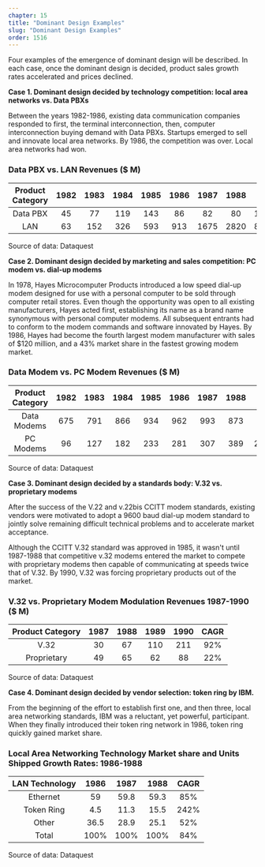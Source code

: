 ```yaml
---
chapter: 15
title: "Dominant Design Examples"
slug: "Dominant Design Examples"
order: 1516
---
```


Four examples of the emergence of dominant design will be described. In each case, once the dominant design is decided, product sales growth rates accelerated and prices declined.

**Case 1.   Dominant design decided by technology competition: local area networks vs. Data PBXs**

Between the years 1982-1986, existing data communication companies responded to first, the terminal interconnection, then, computer interconnection buying demand with Data PBXs. Startups emerged to sell and innovate local area networks. By 1986, the competition was over. Local area networks had won. 

### Data PBX vs. LAN Revenues ($ M)

**Product Category**|**1982**|**1983**|**1984**|**1985**|**1986**|**1987**|**1988**|**CAGR**
:-----:|:-----:|:-----:|:-----:|:-----:|:-----:|:-----:|:-----:|:-----:
Data PBX|45|77|119|143|86|82|80|10.10%
LAN|63|152|326|593|913|1675|2820|88.40%


Source of data: Dataquest

**Case 2.   Dominant design decided by marketing and sales competition: PC modem vs. dial-up modems**


In 1978, Hayes Microcomputer Products introduced a low speed dial-up modem designed for use with a personal computer to be sold through computer retail stores. Even though the opportunity was open to all existing manufacturers, Hayes acted first, establishing its name as a brand name synonymous with personal computer modems. All subsequent entrants had to conform to the modem commands and software innovated by Hayes. By 1986, Hayes had become the fourth largest modem manufacturer with sales of $120 million, and a 43% market share in the fastest growing modem market.

### Data Modem vs. PC Modem Revenues ($ M)

**Product Category**|**1982**|**1983**|**1984**|**1985**|**1986**|**1987**|**1988**|**CAGR**
:-----:|:-----:|:-----:|:-----:|:-----:|:-----:|:-----:|:-----:|:-----:
Data Modems|675|791|866|934|962|993|873|4.40%
PC Modems|96|127|182|233|281|307|389|26.30%

Source of data: Dataquest

**Case 3.   Dominant design decided by a standards body: V.32 vs. proprietary modems**


After the success of the V.22 and v.22bis CCITT modem standards, existing vendors were motivated to  adopt a 9600 baud dial-up modem standard to jointly solve remaining difficult technical problems and to accelerate market acceptance.

Although the CCITT V.32 standard was approved in 1985, it wasn't until 1987-1988 that competitive v.32 modems entered the market to compete with proprietary modems then capable of communicating at speeds twice that of V.32. By 1990, V.32 was forcing proprietary products out of the market.

### V.32 vs. Proprietary Modem Modulation Revenues 1987-1990 ($ M)

**Product Category**|**1987**|**1988**|**1989**|**1990**|**CAGR**
:-----:|:-----:|:-----:|:-----:|:-----:|:-----:
V.32|30|67|110|211|92%
Proprietary|49|65|62|88|22%

Source of data: Dataquest

**Case 4.   Dominant design decided by vendor selection: token ring by IBM.**

From the beginning of the effort to establish first one, and then three, local area networking standards, IBM was a reluctant, yet powerful, participant. When they finally introduced their token ring network in 1986, token ring quickly gained market share.

### Local Area Networking Technology Market share and Units Shipped Growth Rates: 1986-1988

**LAN Technology**|**1986**|**1987**|**1988**|**CAGR**
:-----:|:-----:|:-----:|:-----:|:-----:
Ethernet|59|59.8|59.3|85%
Token Ring|4.5|11.3|15.5|242%
Other|36.5|28.9|25.1|52%
Total|100%|100%|100%|84%

Source of data: Dataquest
